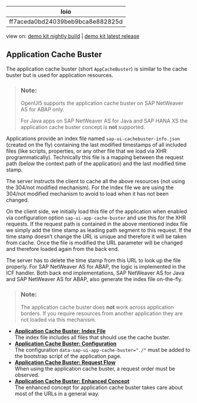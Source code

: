 <!-- loioff7aceda0bd24039beb9bca8e882825d -->

| loio |
| -----|
| ff7aceda0bd24039beb9bca8e882825d |

<div id="loio">

view on: [demo kit nightly build](https://sdk.openui5.org/nightly/#/topic/ff7aceda0bd24039beb9bca8e882825d) | [demo kit latest release](https://sdk.openui5.org/topic/ff7aceda0bd24039beb9bca8e882825d)</div>

## Application Cache Buster

The application cache buster \(short `AppCacheBuster`\) is similar to the cache buster but is used for application resources.

> ### Note:  
> OpenUI5 supports the application cache buster on SAP NetWeaver AS for ABAP only.
> 
> For Java apps on SAP NetWeaver AS for Java and SAP HANA XS the application cache buster concept is **not** supported.

Applications provide an index file named `sap-ui-cachebuster-info.json` \(created on the fly\) containing the last modified timestamps of all included files \(like scripts, properties, or any other file that we load via XHR programmatically\). Technically this file is a mapping between the request path \(below the context path of the application\) and the last modified time stamp.

The server instructs the client to cache all the above resources \(not using the 304/not modified mechanism\). For the index file we are using the 304/not modified mechanism to avoid to load when it has not been changed.

On the client side, we initially load this file of the application when enabled via configuration option `sap-ui-app-cache-buster` and use this for the XHR requests. If the request path is contained in the above mentioned index file we simply add the time stamp as leading path segment to this request. If the time stamp doesn’t change the URL is unique and therefore it will be taken from cache. Once the file is modified the URL parameter will be changed and therefore loaded again from the back end.

The server has to delete the time stamp from this URL to look up the file properly. For SAP NetWeaver AS for ABAP, the logic is implemented in the ICF handler. Both back end implementations, SAP NetWeaver AS for Java and SAP NetWeaver AS for ABAP, also generate the index file on-the-fly.

> ### Note:  
> The application cache buster does **not** work across application borders. If you require resources from another application they are not loaded via this mechanism.

-   **[Application Cache Buster: Index File](Application_Cache_Buster_Index_File_fef5340.md "The index file includes all files that should use the cache buster.")**  
The index file includes all files that should use the cache buster.
-   **[Application Cache Buster: Configuration](Application_Cache_Buster_Configuration_c1c3e2f.md "The configuration data-sap-ui-app-cache-buster=&quot;./&quot; must be added to the bootstrap script of the application
		page.")**  
The configuration `data-sap-ui-app-cache-buster="./"` must be added to the bootstrap script of the application page.
-   **[Application Cache Buster: Request Flow](Application_Cache_Buster_Request_Flow_d415dd8.md "When using the application cache buster, a request order must be observed.")**  
When using the application cache buster, a request order must be observed.
-   **[Application Cache Buster: Enhanced Concept](Application_Cache_Buster_Enhanced_Concept_94e0c33.md "The enhanced concept for application cache buster takes care about most of the URLs in a
		general way.")**  
The enhanced concept for application cache buster takes care about most of the URLs in a general way.

